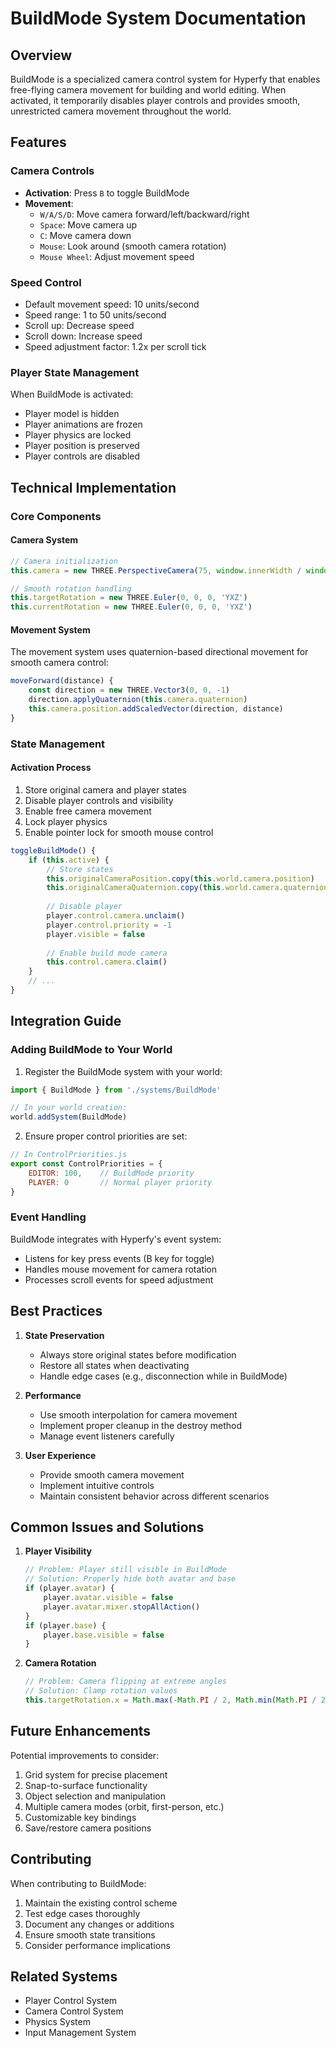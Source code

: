 # BuildMode System Documentation

## Overview
BuildMode is a specialized camera control system for Hyperfy that enables free-flying camera movement for building and world editing. When activated, it temporarily disables player controls and provides smooth, unrestricted camera movement throughout the world.

## Features

### Camera Controls
- **Activation**: Press `B` to toggle BuildMode
- **Movement**:
  - `W/A/S/D`: Move camera forward/left/backward/right
  - `Space`: Move camera up
  - `C`: Move camera down
  - `Mouse`: Look around (smooth camera rotation)
  - `Mouse Wheel`: Adjust movement speed

### Speed Control
- Default movement speed: 10 units/second
- Speed range: 1 to 50 units/second
- Scroll up: Decrease speed
- Scroll down: Increase speed
- Speed adjustment factor: 1.2x per scroll tick

### Player State Management
When BuildMode is activated:
- Player model is hidden
- Player animations are frozen
- Player physics are locked
- Player position is preserved
- Player controls are disabled

## Technical Implementation

### Core Components

#### Camera System
```javascript
// Camera initialization
this.camera = new THREE.PerspectiveCamera(75, window.innerWidth / window.innerHeight, 0.1, 1000)

// Smooth rotation handling
this.targetRotation = new THREE.Euler(0, 0, 0, 'YXZ')
this.currentRotation = new THREE.Euler(0, 0, 0, 'YXZ')
```

#### Movement System
The movement system uses quaternion-based directional movement for smooth camera control:
```javascript
moveForward(distance) {
    const direction = new THREE.Vector3(0, 0, -1)
    direction.applyQuaternion(this.camera.quaternion)
    this.camera.position.addScaledVector(direction, distance)
}
```

### State Management

#### Activation Process
1. Store original camera and player states
2. Disable player controls and visibility
3. Enable free camera movement
4. Lock player physics
5. Enable pointer lock for smooth mouse control

```javascript
toggleBuildMode() {
    if (this.active) {
        // Store states
        this.originalCameraPosition.copy(this.world.camera.position)
        this.originalCameraQuaternion.copy(this.world.camera.quaternion)
        
        // Disable player
        player.control.camera.unclaim()
        player.control.priority = -1
        player.visible = false
        
        // Enable build mode camera
        this.control.camera.claim()
    }
    // ...
}
```

## Integration Guide

### Adding BuildMode to Your World

1. Register the BuildMode system with your world:
```javascript
import { BuildMode } from './systems/BuildMode'

// In your world creation:
world.addSystem(BuildMode)
```

2. Ensure proper control priorities are set:
```javascript
// In ControlPriorities.js
export const ControlPriorities = {
    EDITOR: 100,    // BuildMode priority
    PLAYER: 0       // Normal player priority
}
```

### Event Handling

BuildMode integrates with Hyperfy's event system:
- Listens for key press events (B key for toggle)
- Handles mouse movement for camera rotation
- Processes scroll events for speed adjustment

## Best Practices

1. **State Preservation**
   - Always store original states before modification
   - Restore all states when deactivating
   - Handle edge cases (e.g., disconnection while in BuildMode)

2. **Performance**
   - Use smooth interpolation for camera movement
   - Implement proper cleanup in the destroy method
   - Manage event listeners carefully

3. **User Experience**
   - Provide smooth camera movement
   - Implement intuitive controls
   - Maintain consistent behavior across different scenarios

## Common Issues and Solutions

1. **Player Visibility**
   ```javascript
   // Problem: Player still visible in BuildMode
   // Solution: Properly hide both avatar and base
   if (player.avatar) {
       player.avatar.visible = false
       player.avatar.mixer.stopAllAction()
   }
   if (player.base) {
       player.base.visible = false
   }
   ```

2. **Camera Rotation**
   ```javascript
   // Problem: Camera flipping at extreme angles
   // Solution: Clamp rotation values
   this.targetRotation.x = Math.max(-Math.PI / 2, Math.min(Math.PI / 2, this.targetRotation.x))
   ```

## Future Enhancements

Potential improvements to consider:
1. Grid system for precise placement
2. Snap-to-surface functionality
3. Object selection and manipulation
4. Multiple camera modes (orbit, first-person, etc.)
5. Customizable key bindings
6. Save/restore camera positions

## Contributing

When contributing to BuildMode:
1. Maintain the existing control scheme
2. Test edge cases thoroughly
3. Document any changes or additions
4. Ensure smooth state transitions
5. Consider performance implications

## Related Systems

- Player Control System
- Camera Control System
- Physics System
- Input Management System 